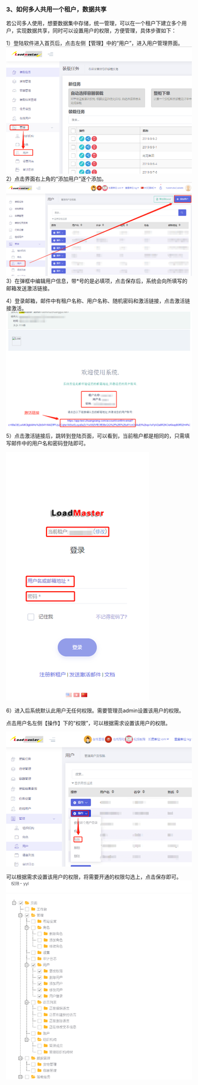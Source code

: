 ### 3、**如何多人共用一个租户，数据共享**

若公司多人使用，想要数据集中存储，统一管理，可以在一个租户下建立多个用户，实现数据共享，同时可以设置用户的权限，方便管理，具体步骤如下：

1）登陆软件进入首页后，点击左侧【管理】中的“用户”，进入用户管理界面。![](/assets/12A.png)2）点击界面右上角的“添加用户”逐个添加。![](/assets/13A.png)3）在弹框中编辑用户信息，带\*号的是必填项，点击保存后，系统会向所填写的邮箱发送激活链接。

4）登录邮箱，邮件中有租户名称、用户名称、随机密码和激活链接，点击激活链接激活。![](/assets/14A.png)5）点击激活链接后，跳转到登陆页面，可以看到，当前租户都是相同的，只需填写邮件中的用户名和密码登陆即可。

![](/assets/15A.png)

6）进入后系统默认此用户无任何权限。需要管理员admin设置该用户的权限。

点击用户名左侧【操作】下的“权限”，可以根据需求设置该用户的权限。

![](/assets/15B.png)

可以根据需求设置该用户的权限，将需要开通的权限勾选上，点击保存即可。![](/assets/QQ截图20181127162447.png)


